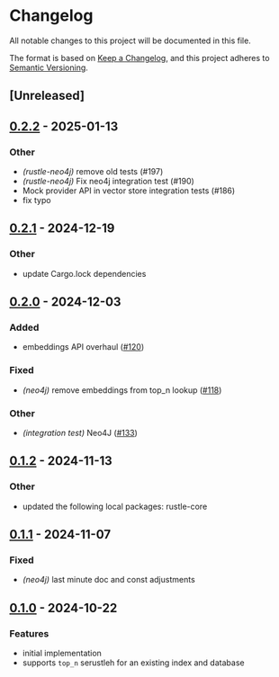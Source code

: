 # Changelog

All notable changes to this project will be documented in this file.

The format is based on [Keep a Changelog](https://keepachangelog.com/en/1.0.0/),
and this project adheres to [Semantic Versioning](https://semver.org/spec/v2.0.0.html).

## [Unreleased]

## [0.2.2](https://github.com/rustleai/rustle/compare/rustle-neo4j-v0.2.1...rustle-neo4j-v0.2.2) - 2025-01-13

### Other

- *(rustle-neo4j)* remove old tests (#197)
- *(rustle-neo4j)* Fix neo4j integration test (#190)
- Mock provider API in vector store integration tests (#186)
- fix typo

## [0.2.1](https://github.com/rustleai/rustle/compare/rustle-neo4j-v0.2.0...rustle-neo4j-v0.2.1) - 2024-12-19

### Other

- update Cargo.lock dependencies

## [0.2.0](https://github.com/rustleai/rustle/compare/rustle-neo4j-v0.1.2...rustle-neo4j-v0.2.0) - 2024-12-03

### Added

- embeddings API overhaul ([#120](https://github.com/rustleai/rustle/pull/120))

### Fixed

- *(neo4j)* remove embeddings from top_n lookup ([#118](https://github.com/rustleai/rustle/pull/118))

### Other

- *(integration test)* Neo4J ([#133](https://github.com/rustleai/rustle/pull/133))

## [0.1.2](https://github.com/rustleai/rustle/compare/rustle-neo4j-v0.1.1...rustle-neo4j-v0.1.2) - 2024-11-13

### Other

- updated the following local packages: rustle-core

## [0.1.1](https://github.com/rustleai/rustle/compare/rustle-neo4j-v0.1.0...rustle-neo4j-v0.1.1) - 2024-11-07

### Fixed

- *(neo4j)* last minute doc and const adjustments

## [0.1.0](https://github.com/rustleai/rustle/compare/rustle-mongodb-v0.0.7...rustle-mongodb-v0.1.0) - 2024-10-22

### Features

- initial implementation
- supports `top_n` serustleh for an existing index and database
